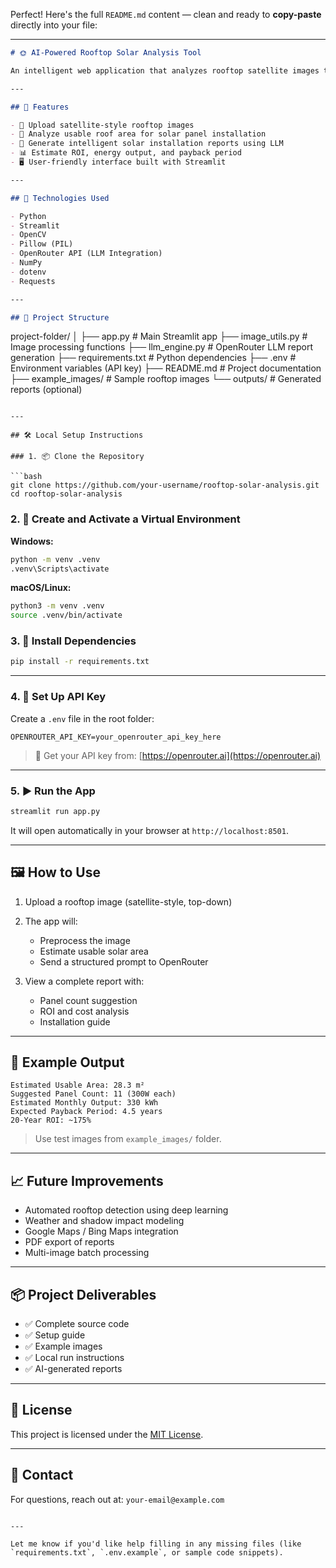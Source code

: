 Perfect! Here's the full `README.md` content — clean and ready to **copy-paste** directly into your file:

---

```markdown
# 🌞 AI-Powered Rooftop Solar Analysis Tool

An intelligent web application that analyzes rooftop satellite images to evaluate the potential for solar panel installation. It uses image processing and an LLM (via OpenRouter API) to generate professional reports with ROI estimates, usable area, and installation recommendations.

---

## 🚀 Features

- 📸 Upload satellite-style rooftop images
- 📐 Analyze usable roof area for solar panel installation
- 🧠 Generate intelligent solar installation reports using LLM
- 📊 Estimate ROI, energy output, and payback period
- 🖥️ User-friendly interface built with Streamlit

---

## 🧠 Technologies Used

- Python
- Streamlit
- OpenCV
- Pillow (PIL)
- OpenRouter API (LLM Integration)
- NumPy
- dotenv
- Requests

---

## 📁 Project Structure

```

project-folder/
│
├── app.py                  # Main Streamlit app
├── image\_utils.py         # Image processing functions
├── llm\_engine.py          # OpenRouter LLM report generation
├── requirements.txt       # Python dependencies
├── .env                   # Environment variables (API key)
├── README.md              # Project documentation
├── example\_images/        # Sample rooftop images
└── outputs/               # Generated reports (optional)

````

---

## 🛠️ Local Setup Instructions

### 1. 📦 Clone the Repository

```bash
git clone https://github.com/your-username/rooftop-solar-analysis.git
cd rooftop-solar-analysis
````

### 2. 🐍 Create and Activate a Virtual Environment

**Windows:**

```bash
python -m venv .venv
.venv\Scripts\activate
```

**macOS/Linux:**

```bash
python3 -m venv .venv
source .venv/bin/activate
```

### 3. 📄 Install Dependencies

```bash
pip install -r requirements.txt
```

---

### 4. 🔑 Set Up API Key

Create a `.env` file in the root folder:

```env
OPENROUTER_API_KEY=your_openrouter_api_key_here
```

> 🔗 Get your API key from: [https://openrouter.ai](https://openrouter.ai)

---

### 5. ▶️ Run the App

```bash
streamlit run app.py
```

It will open automatically in your browser at `http://localhost:8501`.

---

## 🖼️ How to Use

1. Upload a rooftop image (satellite-style, top-down)
2. The app will:

   * Preprocess the image
   * Estimate usable solar area
   * Send a structured prompt to OpenRouter
3. View a complete report with:

   * Panel count suggestion
   * ROI and cost analysis
   * Installation guide

---

## 🧪 Example Output

```
Estimated Usable Area: 28.3 m²
Suggested Panel Count: 11 (300W each)
Estimated Monthly Output: 330 kWh
Expected Payback Period: 4.5 years
20-Year ROI: ~175%
```

> Use test images from `example_images/` folder.

---

## 📈 Future Improvements

* Automated rooftop detection using deep learning
* Weather and shadow impact modeling
* Google Maps / Bing Maps integration
* PDF export of reports
* Multi-image batch processing

---

## 📦 Project Deliverables

* ✅ Complete source code
* ✅ Setup guide
* ✅ Example images
* ✅ Local run instructions
* ✅ AI-generated reports

---

## 📄 License

This project is licensed under the [MIT License](LICENSE).

---

## 🤝 Contact

For questions, reach out at: `your-email@example.com`

```

---

Let me know if you'd like help filling in any missing files (like `requirements.txt`, `.env.example`, or sample code snippets).
```
